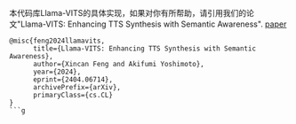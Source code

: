 本代码库Llama-VITS的具体实现，如果对你有所帮助，请引用我们的论文"Llama-VITS: Enhancing TTS Synthesis with Semantic Awareness". [paper](https://arxiv.org/abs/2404.06714)

```
@misc{feng2024llamavits,
      title={Llama-VITS: Enhancing TTS Synthesis with Semantic Awareness}, 
      author={Xincan Feng and Akifumi Yoshimoto},
      year={2024},
      eprint={2404.06714},
      archivePrefix={arXiv},
      primaryClass={cs.CL}
}
```g